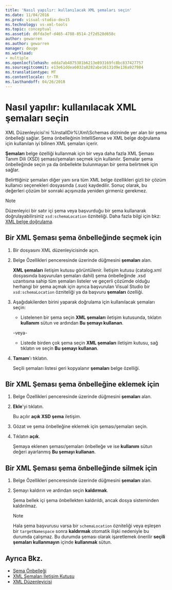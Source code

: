 ```yaml
---
title: 'Nasıl yapılır: kullanılacak XML şemaları seçin'
ms.date: 11/04/2016
ms.prod: visual-studio-dev15
ms.technology: vs-xml-tools
ms.topic: conceptual
ms.assetid: d6fda3ef-d465-4788-8514-2f2d528d658c
author: gewarren
ms.author: gewarren
manager: douge
ms.workload:
- multiple
ms.openlocfilehash: edda7ab4875381b6213e893169fc8bc837427757
ms.sourcegitcommit: e13e61ddea6032a8282abe16131d9e136a927984
ms.translationtype: MT
ms.contentlocale: tr-TR
ms.lasthandoff: 04/26/2018
---
```

# <a name="how-to-select-the-xml-schemas-to-use"></a>Nasıl yapılır: kullanılacak XML şemaları seçin

XML Düzenleyicisi'ni %InstallDir%\Xml\Schemas dizininde yer alan bir şema önbelleği sağlar. Şema önbelleğinin IntelliSense ve XML belge doğrulama için kullanılan iyi bilinen XML şemaları içerir.

**Şemaları** belge özelliği kullanmak için bir veya daha fazla XML Şeması Tanım Dili (XSD) şeması/şemaları seçmek için kullanılır. Şemalar şema önbelleğinde seçin ya da önbellekte bulunmayan bir şema belirtmek için sağlar.

Belirttiğiniz şemaları diğer yanı sıra tüm XML belge özellikleri gizli bir çözüm kullanıcı seçenekleri dosyasında (.suo) kaydedilir. Sonuç olarak, bu değerleri çözüm bir sonraki açışınızda yeniden girmeniz gerekmez.

> [!NOTE]
> Düzenleyici bir satır içi şema veya başvurduğu bir şema kullanarak doğrulayabilirsiniz `xsd:schemaLocation` özniteliği. Daha fazla bilgi için bkz: [XML belge doğrulama](../xml-tools/xml-document-validation.md).

## <a name="to-select-an-xml-schema-from-the-schema-cache"></a>Bir XML Şeması şema önbelleğinde seçmek için

1.  Bir dosyasını XML düzenleyicisinde açın.

2.  Belge Özellikleri penceresinde üzerinde düğmesini **şemaları** alan.

     **XML şemaları** iletişim kutusu görüntülenir. İletişim kutusu (catalog.xml dosyasında başvurulan şemaları dahil) şema önbelleğinde .xsd uzantısına sahip tüm şemaları listeler ve geçerli çözümde olduğu herhangi bir şema açmak için ayrıca başvurulan Visual Studio bir `xsd:schemaLocation` özniteliği ya da başvuru **şemaları** özelliği.

3.  Aşağıdakilerden birini yaparak doğrulama için kullanılacak şemaları seçin:

    -   Listelenen bir şema seçin **XML şemaları** iletişim kutusunda, tıklatın **kullanım** sütun ve ardından **Bu şemayı kullanan**.

     -veya-

    -   Listede birden çok şema seçin **XML şemaları** iletişim kutusu, sağ tıklatın ve seçin **Bu şemayı kullanan**.

4.  **Tamam**'ı tıklatın.

     Seçili şemaları listesi geri kopyalanır **şemaları** belge özelliği.

## <a name="to-add-an-xml-schema-to-the-schema-cache"></a>Bir XML Şeması şema önbelleğine eklemek için

1.  Belge Özellikleri penceresinde üzerinde düğmesini **şemaları** alan.

2.  **Ekle**'yi tıklatın.

     Bu açılır **açık XSD şema** iletişim.

3.  Gözat ve şema önbelleğine eklemek için şeması/şemaları seçin.

4.  Tıklatın **açık**.

     Şemaya eklenen şeması/şemaları önbelleğe ve ise **kullanım** sütun değeri ayarlanmış **Bu şemayı kullanan**.

## <a name="to-delete-an-xml-schema-from-the-schema-cache"></a>Bir XML Şeması şema önbelleğinde silmek için

1.  Belge Özellikleri penceresinde üzerinde düğmesini **şemaları** alan.

2.  Şemayı kaldırın ve ardından seçin **kaldırmak**.

     Şema bellek içi şema önbellekten kaldırıldı, ancak dosya sisteminden kaldırılmaz.

    > [!NOTE]
    > Hala şema başvurusu varsa bir `schemaLocation` özniteliği veya eşleşen bir `targetNamespace` sonra **kaldırmak** otomatik ilişki nedeniyle bu durumda çalışmaz. Bu durumda şeması olarak işaretlemek önerilir **seçili şemaları kullanmayın** içinde **kullanmak** sütun.

## <a name="see-also"></a>Ayrıca Bkz.

- [Şema Önbelleği](../xml-tools/schema-cache.md)
- [XML Şemaları İletişim Kutusu](../xml-tools/xml-schemas-dialog-box.md)
- [XML Düzenleyicisi](../xml-tools/xml-editor.md)